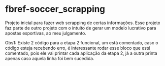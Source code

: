 # fbref-soccer_scrapping
Projeto inicial para fazer web scrapping de certas informações.
Esse projeto faz parte de outro projeto com o intuito de gerar um modelo lucrativo para apostas esportivas, ao meu julgamento.

Obs1: Existe 2 código para a etapa 2 funcional, um está comentado, caso o código esteja recebendo erro, é interessante rodar esse bloco que está comentado, pois ele vai printar cada aplicação da etapa 2, já a outra printa apenas caso aquela linha foi bem sucedida. 

